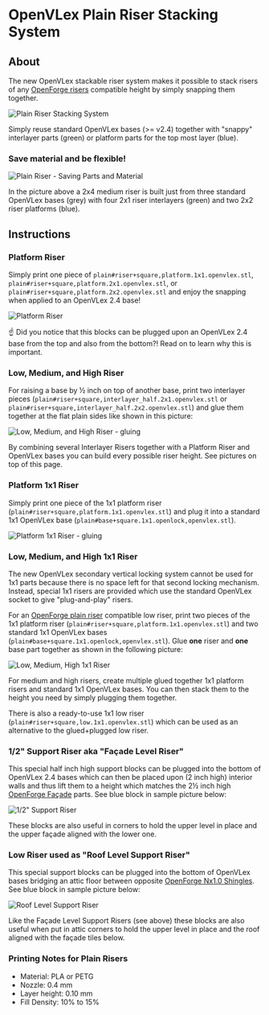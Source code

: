 # OpenVLex Plain Riser Stacking System


## About

The new OpenVLex stackable riser system makes it possible to stack risers of any [OpenForge risers](https://mmf.io/o/192663) compatible height by simply snapping them together.

  ![Plain Riser Stacking System](../img/plain-riser-system.png)

Simply reuse standard OpenVLex bases (>= v2.4) together with "snappy" interlayer parts (green) or platform parts for the top most layer (blue).

### Save material and be flexible!

  ![Plain Riser - Saving Parts and Material](../img/plain-riser-saving-parts.png)

In the picture above a 2x4 medium riser is built just from three standard OpenVLex bases (grey) with four 2x1 riser interlayers (green) and two 2x2 riser platforms (blue).

## Instructions

### Platform Riser

Simply print one piece of `plain#riser+square,platform.1x1.openvlex.stl`, `plain#riser+square,platform.2x1.openvlex.stl`, or `plain#riser+square,platform.2x2.openvlex.stl` and enjoy the snapping when applied to an OpenVLex 2.4 base!

  ![Platform Riser](../img/plain-riser-snap.png)
  
☝️ Did you notice that this blocks can be plugged upon an OpenVLex 2.4 base from the top and also from the bottom?! Read on to learn why this is important.

### Low, Medium, and High Riser

For raising a base by ½ inch on top of another base, print two interlayer pieces (`plain#riser+square,interlayer_half.2x1.openvlex.stl` or `plain#riser+square,interlayer_half.2x2.openvlex.stl`) and glue them together at the flat plain sides like shown in this picture:

  ![Low, Medium, and High Riser - gluing](../img/plain-riser-gluing.png)
  
By combining several Interlayer Risers together with a Platform Riser and OpenVLex bases you can build every possible riser height. See pictures on top of this page.

### Platform 1x1 Riser

Simply print one piece of the 1x1 platform riser (`plain#riser+square,platform.1x1.openvlex.stl`) and plug it into a standard 1x1 OpenVLex base (`plain#base+square.1x1.openlock,openvlex.stl`).

  ![Platform 1x1 Riser - gluing](../img/plain-riser-1x1-platform.png)

### Low, Medium, and High 1x1 Riser

The new OpenVLex secondary vertical locking system cannot be used for 1x1 parts because there is no space left for that second locking mechanism. Instead, special 1x1 risers are provided which use the standard OpenVLex socket to give "plug-and-play" risers.

For an [OpenForge plain riser](https://mmf.io/o/192663) compatible low riser, print two pieces of the 1x1 platform riser (`plain#riser+square,platform.1x1.openvlex.stl`) and two standard 1x1 OpenVLex bases (`plain#base+square.1x1.openlock,openvlex.stl`). Glue **one** riser and **one** base part together as shown in the following picture:

  ![Low, Medium, High 1x1 Riser](../img/plain-riser-1x1-low.png)
  
For medium and high risers, create multiple glued together 1x1 platform risers and standard 1x1 OpenVLex bases. You can then stack them to the height you need by simply plugging them together.

There is also a ready-to-use 1x1 low riser (`plain#riser+square,low.1x1.openvlex.stl`) which can be used as an alternative to the glued+plugged low riser.

### 1/2" Support Riser aka "Façade Level Riser"

This special half inch high support blocks can be plugged into the bottom of OpenVLex 2.4 bases which can then be placed upon (2 inch high) interior walls and thus lift them to a height which matches the 2½ inch high [OpenForge Façade](https://mmf.io/o/139980) parts. See blue block in sample picture below:

  ![1/2" Support Riser](../img/facade-level-adapter-sample.png)
  
These blocks are also useful in corners to hold the upper level in place and the upper façade aligned with the lower one.

### Low Riser used as "Roof Level Support Riser"

This special support blocks can be plugged into the bottom of OpenVLex bases bridging an attic floor between opposite [OpenForge Nx1.0 Shingles](https:mmf.io/o/135887). See blue block in sample picture below:

  ![Roof Level Support Riser](../img/attic-support-block-sample.png)

Like the Façade Level Support Risers (see above) these blocks are also useful when put in attic corners to hold the upper level in place and the roof aligned with the façade tiles below.

### Printing Notes for Plain Risers

- Material: PLA or PETG
- Nozzle: 0.4 mm
- Layer height: 0.10 mm
- Fill Density: 10% to 15%
